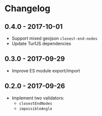 # Changelog

## 0.4.0 - 2017-10-01

- Support mixed geojson `closest-end-nodes`
- Update TurfJS dependencies

## 0.3.0 - 2017-09-29

- Improve ES module export/import

## 0.2.0 - 2017-09-26

- Implement two validators:
  - `closestEndNodes`
  - `impossibleAngle`

